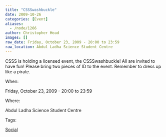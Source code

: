 ```yaml
---
title: "CSSSwashbuckle"
date: 2009-10-26
categories: [Event]
aliases:
  - /node/1266
author: Christopher Head
images: []
raw_date: Friday, October 23, 2009 - 20:00 to 23:59
raw_location: Abdul Ladha Science Student Centre
---
```


CSSS is holding a licensed event, the CSSSwashbuckle! All are invited to have fun! Please bring two pieces of ID to the event. Remember to dress up like a pirate.

When: 

Friday, October 23, 2009 - 20:00 to 23:59

Where: 

Abdul Ladha Science Student Centre

Tags: 

[Social](/social)

